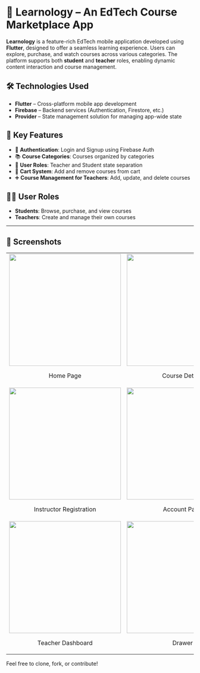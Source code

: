 # 📘 Learnology – An EdTech Course Marketplace App

**Learnology** is a feature-rich EdTech mobile application developed using **Flutter**, designed to offer a seamless learning experience. Users can explore, purchase, and watch courses across various categories. The platform supports both **student** and **teacher** roles, enabling dynamic content interaction and course management.

## 🛠️ Technologies Used
- **Flutter** – Cross-platform mobile app development
- **Firebase** – Backend services (Authentication, Firestore, etc.)
- **Provider** – State management solution for managing app-wide state

## 🔑 Key Features
- 🔐 **Authentication**: Login and Signup using Firebase Auth
- 📚 **Course Categories**: Courses organized by categories
- 👥 **User Roles**: Teacher and Student state separation
- 🛒 **Cart System**: Add and remove courses from cart
- ➕ **Course Management for Teachers**: Add, update, and delete courses

## 👨‍🏫 User Roles
- **Students**: Browse, purchase, and view courses
- **Teachers**: Create and manage their own courses

---
<h2>📸 Screenshots</h2>

<table>  
  <tr>   
    <td>
      <img src="https://github.com/user-attachments/assets/874205ec-6863-48fc-bb09-1e374b6f4c9e" width="300" />
      <p align="center">Home Page</p>
    </td>
    <td>
      <img src="https://github.com/user-attachments/assets/2723eabe-ca9f-4e3c-b516-168feecf3fef" width="300" />
      <p align="center">Course Details</p>
    </td>

  </tr>
  <tr>
    <td>
      <img src="https://github.com/user-attachments/assets/e78d4a77-8190-42ac-a068-a473b12c989d" width="300" />
      <p align="center">Instructor Registration</p>
    </td>
    <td>
      <img src="https://github.com/user-attachments/assets/6edcfb09-c43c-4b55-bc69-27099a866d6a" width="300" />
      <p align="center">Account Page</p>
    </td>
  </tr>

  <tr>
    <td>
      <img src="https://github.com/user-attachments/assets/9d3d497d-1f7a-4250-ac84-dff203cd0ebf" width="300" />
      <p align="center">Teacher Dashboard</p>
    </td>
    <td>
      <img src="https://github.com/user-attachments/assets/1c08cc8f-4de4-46b7-82fe-673a9b0a8d6e" width="300" />
      <p align="center">Drawer</p>
    </td>
  </tr>
</table>



Feel free to clone, fork, or contribute!
